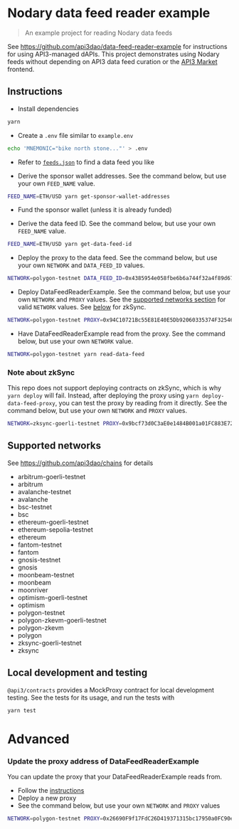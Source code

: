 # Nodary data feed reader example

> An example project for reading Nodary data feeds

See https://github.com/api3dao/data-feed-reader-example for instructions for using API3-managed dAPIs.
This project demonstrates using Nodary feeds without depending on API3 data feed curation or the [API3 Market](https://market.api3.org/dapis) frontend.

## Instructions

- Install dependencies

```sh
yarn
```

- Create a `.env` file similar to `example.env`

```sh
echo 'MNEMONIC="bike north stone..."' > .env
```

- Refer to [`feeds.json`](https://github.com/nodaryio/utilities/blob/main/data/feeds.json) to find a data feed you like

- Derive the sponsor wallet addresses.
  See the command below, but use your own `FEED_NAME` value.

```sh
FEED_NAME=ETH/USD yarn get-sponsor-wallet-addresses
```

- Fund the sponsor wallet (unless it is already funded)

- Derive the data feed ID.
  See the command below, but use your own `FEED_NAME` value.

```sh
FEED_NAME=ETH/USD yarn get-data-feed-id
```

- Deploy the proxy to the data feed.
  See the command below, but use your own `NETWORK` and `DATA_FEED_ID` values.

```sh
NETWORK=polygon-testnet DATA_FEED_ID=0x4385954e058fbe6b6a744f32a4f89d67aad099f8fb8b23e7ea8dd366ae88151d yarn deploy-data-feed-proxy
```

- Deploy DataFeedReaderExample.
  See the command below, but use your own `NETWORK` and `PROXY` values.
  See the [supported networks section](#supported-networks) for valid `NETWORK` values.
  See [below](#note-about-zksync) for zkSync.

```sh
NETWORK=polygon-testnet PROXY=0x94C10721Bc55E81E40E5Db92060335374F32546b yarn deploy
```

- Have DataFeedReaderExample read from the proxy.
  See the command below, but use your own `NETWORK` value.

```sh
NETWORK=polygon-testnet yarn read-data-feed
```

### Note about zkSync

This repo does not support deploying contracts on zkSync, which is why `yarn deploy` will fail.
Instead, after deploying the proxy using `yarn deploy-data-feed-proxy`, you can test the proxy by reading from it directly.
See the command below, but use your own `NETWORK` and `PROXY` values.

```sh
NETWORK=zksync-goerli-testnet PROXY=0x9bcf73d0C3aE0e1484B001a01FC883E7213367BF yarn read-direct
```

## Supported networks

See https://github.com/api3dao/chains for details

- arbitrum-goerli-testnet
- arbitrum
- avalanche-testnet
- avalanche
- bsc-testnet
- bsc
- ethereum-goerli-testnet
- ethereum-sepolia-testnet
- ethereum
- fantom-testnet
- fantom
- gnosis-testnet
- gnosis
- moonbeam-testnet
- moonbeam
- moonriver
- optimism-goerli-testnet
- optimism
- polygon-testnet
- polygon-zkevm-goerli-testnet
- polygon-zkevm
- polygon
- zksync-goerli-testnet
- zksync

## Local development and testing

`@api3/contracts` provides a MockProxy contract for local development testing.
See the tests for its usage, and run the tests with

```sh
yarn test
```

# Advanced

### Update the proxy address of DataFeedReaderExample

You can update the proxy that your DataFeedReaderExample reads from.

- Follow the [instructions](#instructions)
- Deploy a new proxy
- See the command below, but use your own `NETWORK` and `PROXY` values

```sh
NETWORK=polygon-testnet PROXY=0x26690F9f17FdC26D419371315bc17950a0FC90eD yarn update-proxy
```
